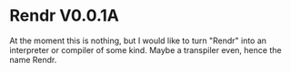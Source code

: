 # Rendr V0.0.1A
At the moment this is nothing, but I would like to turn "Rendr" into an interpreter or compiler of some kind. Maybe a transpiler even, hence the name Rendr.
